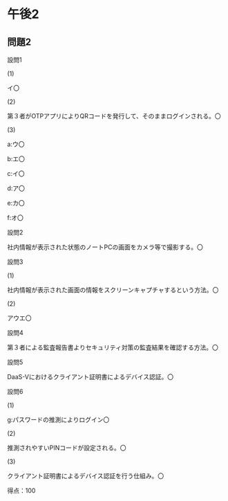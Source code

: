 # 午後2

## 問題2

設問1

(1)

イ〇

(2)

第３者がOTPアプリによりQRコードを発行して、そのままログインされる。〇

(3)

a:ウ〇

b:エ〇

c:イ〇

d:ア〇

e:カ〇

f:オ〇

設問2

社内情報が表示された状態のノートPCの画面をカメラ等で撮影する。〇

設問3

(1)

社内情報が表示された画面の情報をスクリーンキャプチャするという方法。〇

(2)

アウエ〇

設問4

第３者による監査報告書よりセキュリティ対策の監査結果を確認する方法。〇

設問5

DaaS-Vにおけるクライアント証明書によるデバイス認証。〇

設問6

(1)

g:パスワードの推測によりログイン〇

(2)

推測されやすいPINコードが設定される。〇

(3)

クライアント証明書によるデバイス認証を行う仕組み。〇

得点：100
